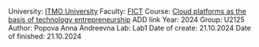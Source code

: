 University: [ITMO University](https://itmo.ru/ru/)
Faculty: [FICT](https://fict.itmo.ru)
Course: [Cloud platforms as the basis of technology entrepreneurship](https://) ADD link
Year: 2024
Group: U2125
Author: Popova Anna Andreevna
Lab: Lab1
Date of create: 21.10.2024
Date of finished: 21.10.2024
